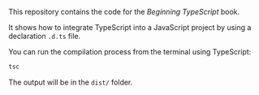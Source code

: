 This repository contains the code for the _Beginning TypeScript_ book.

It shows how to integrate TypeScript into a JavaScript project by using a declaration `.d.ts` file.

You can run the compilation process from the terminal using TypeScript:

```sh
tsc
```

The output will be in the `dist/` folder.
